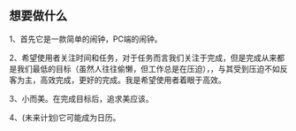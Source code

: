 ## 想要做什么

1、首先它是一款简单的闹钟，PC端的闹钟。

2、希望使用者关注时间和任务，对于任务而言我们关注于完成，但是完成从来都是我们最低的目标（虽然人往往偷懒，但工作总是在压迫），，与其受到压迫不如反客为主，高效完成，更好的完成。我是希望使用者着眼于高效。

3、小而美。在完成目标后，追求美应该。

4、(未来计划)它可能成为日历。
